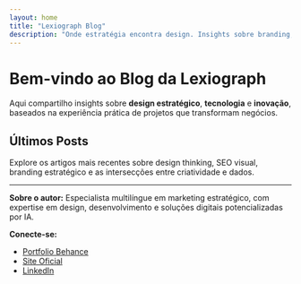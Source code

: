 ```yaml
---
layout: home
title: "Lexiograph Blog"
description: "Onde estratégia encontra design. Insights sobre branding, UX, tecnologia e inovação."
---
```


# Bem-vindo ao Blog da Lexiograph

Aqui compartilho insights sobre **design estratégico**, **tecnologia** e **inovação**, baseados na experiência prática de projetos que transformam negócios.

## Últimos Posts

Explore os artigos mais recentes sobre design thinking, SEO visual, branding estratégico e as intersecções entre criatividade e dados.

---

**Sobre o autor:** Especialista multilíngue em marketing estratégico, com expertise em design, desenvolvimento e soluções digitais potencializadas por IA.

**Conecte-se:**
- [Portfolio Behance](https://www.behance.net/lexiograph/)
- [Site Oficial](https://lexiograph-design.shop/)
- [LinkedIn](https://www.linkedin.com/in/guilhermegoncalvesmachado/)
